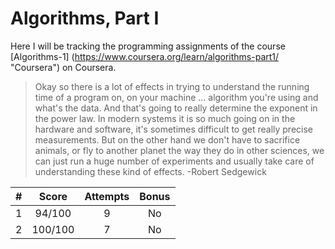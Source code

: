 
# Algorithms, Part I
Here I will be tracking the programming assignments of the course [Algorithms-1] (https://www.coursera.org/learn/algorithms-part1/ "Coursera") on Coursera. 


>Okay so there is a lot of effects in trying to understand the running time of a program on, on your machine 
>... algorithm you're using and what's the data. And that's going to really determine the exponent in the power law. 
>In modern systems it is so much going on in the hardware and software, it's sometimes difficult to get really precise 
>measurements. But on the other hand we don't have to sacrifice animals, or fly to another planet the way they do in other 
>sciences, we can just run a huge number of experiments and usually take care of understanding these kind of effects. 
>-Robert Sedgewick



| #     | Score    | Attempts | Bonus |
|:-----:|:--------:|:--------:|:-----:|
| 1     | 94/100   |    9     |   No  |
| 2     | 100/100  |    7     |   No  |


